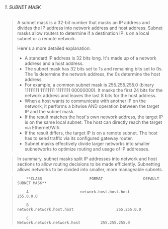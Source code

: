 ###### 1. SUBNET MASK 

> 
> 	A subnet mask is a 32-bit number that masks an IP address and divides the IP address into network address and host address. Subnet masks allow routers to determine if a destination IP is on a local subnet or a remote network.
> 	
> 	Here's a more detailed explanation:
> 	
> 	- A standard IP address is 32 bits long. It's made up of a network address and a host address.
> 	- The subnet mask has 32 bits set to 1s and remaining bits set to 0s. The 1s determine the network address, the 0s determine the host address.
> 	- For example, a common subnet mask is 255.255.255.0 (binary 11111111 11111111 11111111 00000000). It masks the first 24 bits for the network address and leaves the last 8 bits for the host address.
> 	- When a host wants to communicate with another IP on the network, it performs a bitwise AND operation between the target IP and the subnet mask.
> 	- If the result matches the host's own network address, the target IP is on the same local subnet. The host can directly reach the target via Ethernet/Wifi.
> 	- If the result differs, the target IP is on a remote subnet. The host has to send traffic via its configured gateway router.
> 	- Subnet masks effectively divide larger networks into smaller subnetworks to optimize routing and usage of IP addresses.


> 	In summary, subnet masks split IP addresses into network and host sections to allow routing decisions to be made efficiently. Subnetting allows networks to be divided into smaller, more manageable subnets.





> 
> 		  **CLASS 					  FORMAT 			      DEFAULT SUBNET MASK**
> 
> 		  A  					  network.host.host.host                        255.0.0.0
> 
> 		  B                                       network.network.host.host                   255.255.0.0
> 
> 		  C                                      Network.network.network.host	      255.255.255.0
> 